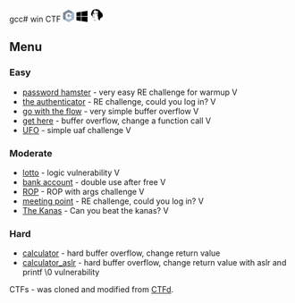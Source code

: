 gcc# win CTF <img src="https://github.com/MajoRoth/CTF/blob/main/static/c.svg" width="20"> <img src="https://github.com/MajoRoth/CTF/blob/main/static/windows.svg" width="20"> <img src="https://github.com/MajoRoth/CTF/blob/main/static/ida.png" width="25">


## Menu
### Easy
* [password hamster](https://github.com/MajoRoth/CTF/tree/main/password_hamster) - very easy RE challenge for warmup V
* [the authenticator](https://github.com/MajoRoth/CTF/tree/main/the_authenticator) - RE challenge, could you log in? V
* [go with the flow](https://github.com/MajoRoth/CTF/tree/main/go_with_the_flow) - very simple buffer overflow V
* [get here](https://github.com/MajoRoth/CTF/tree/main/get_here) - buffer overflow, change a function call V
* [UFO](https://github.com/MajoRoth/CTF/tree/main/ufo) - simple uaf challenge V

### Moderate
* [lotto](https://github.com/MajoRoth/CTF/tree/main/lotto) - logic vulnerability V
* [bank account](https://github.com/MajoRoth/CTF/tree/main/bank_account) - double use after free V
* [ROP](https://github.com/MajoRoth/CTF/tree/main/ROP) - ROP with args challenge V
* [meeting point](https://github.com/MajoRoth/CTF/tree/main/meeting_point) - RE challenge, could you log in? V
* [The Kanas](https://github.com/MajoRoth/CTF/tree/main/the_kanas) - Can you beat the kanas? V

### Hard
* [calculator](https://github.com/MajoRoth/CTF/tree/main/calculator) - hard buffer overflow, change return value
* [calculator_aslr](https://github.com/MajoRoth/CTF/tree/main/calculator_aslr) - hard buffer overflow, change return value with aslr and printf \0 vulnerability

CTFs - was cloned and modified from [CTFd](https://github.com/CTFd/CTFd).




